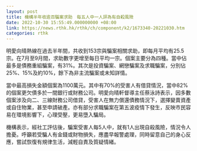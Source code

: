 ```yaml
---
layout: post
title: 機構半年收逾百騙案求助　每五人中一人評為有自殺風險
date: 2022-10-30 15:55:49.000000000 +08:00
link: https://news.rthk.hk/rthk/ch/component/k2/1673340-20221030.htm
categories: rthk
---
```


明愛向晴熱線在過去半年間，共收到153宗與騙案相關求助，即每月平均有25.5宗。在7月至9月間，求助數字更增至每日平均一宗。個案主要分為四種。當中佔最多是債務重組騙案，有31%。其次是投資騙案、網戀騙案及求職騙案，分別佔25%、15%及約10%，餘下為非主流騙案或未知詳情。

當中最高損失金額個案為1100萬元。其中有70%的受害人有借貸情況，當中82%的個案更欠債多於一間銀行或財務公司。明愛向晴軒督導主任蔡泳詩表示，因多數個案涉及向二、三線財務公司借貸，受害人在無力償還債務情況下，選擇變賣資產或自住物業，甚至申請破產。亦有部分求職騙案在第五波疫情下發生，反映市民容易在環境影響下，心理受壓，更易墮入騙局。

機構表示，經社工評估後，騙案受害人每5人中，就有1人出現自殺風險，情況令人擔憂。呼籲若受騙人有金錢或財物損失，應盡早報警處理，同時留意自己的身心反應，嘗試恢復有規律生活，減輕自責及質疑情緒。
